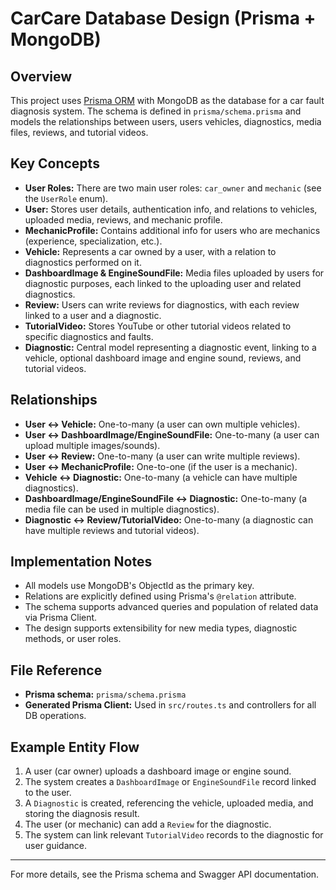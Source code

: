 # CarCare Database Design (Prisma + MongoDB)

## Overview
This project uses [Prisma ORM](https://www.prisma.io/) with MongoDB as the database for a car fault diagnosis system. The schema is defined in `prisma/schema.prisma` and models the relationships between users, users vehicles, diagnostics, media files, reviews, and tutorial videos.

## Key Concepts
- **User Roles:** There are two main user roles: `car_owner` and `mechanic` (see the `UserRole` enum).
- **User:** Stores user details, authentication info, and relations to vehicles, uploaded media, reviews, and mechanic profile.
- **MechanicProfile:** Contains additional info for users who are mechanics (experience, specialization, etc.).
- **Vehicle:** Represents a car owned by a user, with a relation to diagnostics performed on it.
- **DashboardImage & EngineSoundFile:** Media files uploaded by users for diagnostic purposes, each linked to the uploading user and related diagnostics.
- **Review:** Users can write reviews for diagnostics, with each review linked to a user and a diagnostic.
- **TutorialVideo:** Stores YouTube or other tutorial videos related to specific diagnostics and faults.
- **Diagnostic:** Central model representing a diagnostic event, linking to a vehicle, optional dashboard image and engine sound, reviews, and tutorial videos.

## Relationships
- **User ↔ Vehicle:** One-to-many (a user can own multiple vehicles).
- **User ↔ DashboardImage/EngineSoundFile:** One-to-many (a user can upload multiple images/sounds).
- **User ↔ Review:** One-to-many (a user can write multiple reviews).
- **User ↔ MechanicProfile:** One-to-one (if the user is a mechanic).
- **Vehicle ↔ Diagnostic:** One-to-many (a vehicle can have multiple diagnostics).
- **DashboardImage/EngineSoundFile ↔ Diagnostic:** One-to-many (a media file can be used in multiple diagnostics).
- **Diagnostic ↔ Review/TutorialVideo:** One-to-many (a diagnostic can have multiple reviews and tutorial videos).

## Implementation Notes
- All models use MongoDB's ObjectId as the primary key.
- Relations are explicitly defined using Prisma's `@relation` attribute.
- The schema supports advanced queries and population of related data via Prisma Client.
- The design supports extensibility for new media types, diagnostic methods, or user roles.

## File Reference
- **Prisma schema:** `prisma/schema.prisma`
- **Generated Prisma Client:** Used in `src/routes.ts` and controllers for all DB operations.

## Example Entity Flow
1. A user (car owner) uploads a dashboard image or engine sound.
2. The system creates a `DashboardImage` or `EngineSoundFile` record linked to the user.
3. A `Diagnostic` is created, referencing the vehicle, uploaded media, and storing the diagnosis result.
4. The user (or mechanic) can add a `Review` for the diagnostic.
5. The system can link relevant `TutorialVideo` records to the diagnostic for user guidance.

---
For more details, see the Prisma schema and Swagger API documentation.
